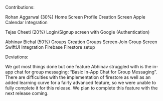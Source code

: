 Contributions: 

Rohan Aggarwal (30%)
Home Screen
Profile Creation Screen
Apple Calendar Integration

Tejas Cheeti (20%)
Login/Signup screen with Google (Authentication)

Abhinav Bichal (50%)
Groups Creation
Groups Screen
Join Group Screen
SwiftUI Integration
Firebase Firestore setup



Deviations: 

We got most things done but one feature Abhinav struggled with is the in-app chat for group messaging: “Basic In-App Chat for Group Messaging”. There are difficulties with the implementation of firestore as well as an added learning curve for a fairly advanced feature, so we were unable to fully complete it for this release. We plan to complete this feature with the next release coming.
